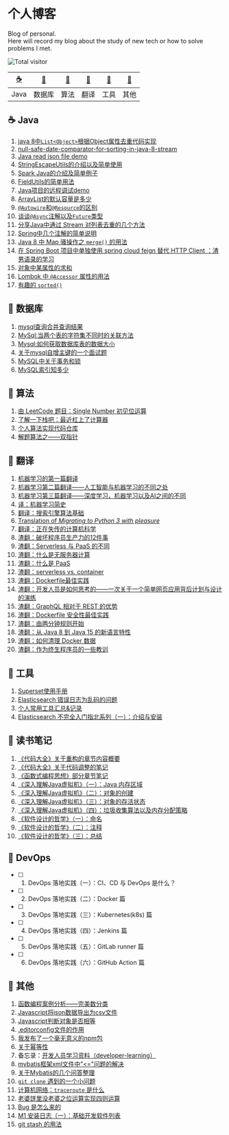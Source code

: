 # 个人博客
Blog of personal.           
Here will record my blog about the study of new tech or how to solve problems I met.

![Total visitor](https://visitor-badge.glitch.me/badge?page_id=lq920320.blogs)

| [:coffee:](#coffee-Java) | [:floppy_disk:](#floppy_disk-数据库) | [:pencil:](#pencil-算法) | [:page_facing_up:](#page_facing_up-翻译) | [:wrench:](#wrench-工具) | [:notebook:](#notebook-其他) |
| :---: | :---: | :---: | :---: | :---: | :---: |
| Java | 数据库 | 算法 | 翻译 | 工具 | 其他 | 


## :coffee: Java
1. [java 8中`List<Object>`根据Object属性去重代码实现](https://github.com/lq920320/blogs/issues/6)
1. [null-safe-date-comparator-for-sorting-in-java-8-stream](https://stackoverflow.com/questions/36361156/null-safe-date-comparator-for-sorting-in-java-8-stream/36361302#36361302) 
1. [Java read json file demo](https://github.com/lq920320/read-json-demo)
1. [StringEscapeUtils的介绍以及简单使用](https://github.com/lq920320/blogs/issues/9)
1. [Spark Java的介绍及简单例子](https://github.com/lq920320/spark-java-framework-demo)
1. [FieldUtils的简单用法](https://github.com/lq920320/blogs/blob/master/articles/introduction-of-FieldUtils.md)
1. [Java项目的远程调试demo](https://github.com/lq920320/remote-debugging-demo)  
1. [ArrayList的默认容量是多少](https://github.com/lq920320/blogs/issues/22)
1. [`@Autowire`和`@Resource`的区别](https://github.com/lq920320/blogs/issues/27)
1. [谈谈`@Async`注解以及`Future`类型 ](https://github.com/lq920320/blogs/issues/28)
1. [分享Java中通过 Stream 对列表去重的几个方法](https://github.com/lq920320/blogs/issues/31)
1. [Spring中几个注解的简单说明](https://github.com/lq920320/blogs/issues/34)
1. [Java 8 中 Map 骚操作之 `merge()` 的用法](https://github.com/lq920320/blogs/issues/36)
1. [在 Spring Boot 项目中单独使用 spring cloud feign 替代 HTTP Client ：渣男语录的学习](https://github.com/lq920320/blogs/blob/master/articles/use-spring-cloud-feign-in-spring-boot.md)
1. [对象中某属性的求和](https://github.com/lq920320/blogs/issues/37)
1. [Lombok 中 `@Accessor` 属性的用法](https://github.com/lq920320/blogs/blob/master/articles/lombok-accessor-use.md)
1. [有趣的 `sorted()`](https://github.com/lq920320/blogs/blob/master/articles/java/fun-sorted-in-java8.md)


## :floppy_disk: 数据库
1. [mysql查询合并查询结果](https://github.com/lq920320/blogs/issues/8)
1. [MySql:当两个表的字符集不同时的关联方法](https://github.com/lq920320/blogs/issues/11) 
1. [Mysql:如何获取数据库表的数据大小](https://github.com/lq920320/blogs/issues/15)
1. [关于mysql自增主键的一个面试题](https://github.com/lq920320/blogs/issues/23)
1. [MySQL中关于事务和锁](https://github.com/lq920320/blogs/issues/25) 
1. [MySQL索引知多少](https://github.com/lq920320/blogs/issues/26)

## :pencil: 算法
1. [由 LeetCode 题目：Single Number 初见位运算](https://github.com/lq920320/blogs/issues/32)
1. [了解一下栈吧：最近杠上了计算器](https://github.com/lq920320/blogs/blob/master/articles/algorithm/leetcode_stack.md)
1. [个人算法实现代码仓库](https://github.com/lq920320/algorithm-java-test)
1. [解题算法之——双指针](https://github.com/lq920320/blogs/blob/master/articles/algorithm/double-pointer.md)

## :page_facing_up: 翻译
1. [机器学习的第一篇翻译](https://github.com/lq920320/blogs/issues/2)
1. [机器学习第二篇翻译——人工智能与机器学习的不同之处](https://github.com/lq920320/blogs/issues/3)
1. [机器学习第三篇翻译——深度学习，机器学习以及AI之间的不同](https://github.com/lq920320/blogs/issues/4)
1. [译：机器学习简史](https://github.com/lq920320/blogs/issues/10)
1. [翻译：搜索引擎算法基础](https://github.com/lq920320/blogs/blob/master/articles/translation/search-engine-algorithm-basics.md)
1. [Translation of *Migrating to Python 3 with pleasure*](https://github.com/lq920320/python3_with_pleasure/blob/master/README_CN.md)
1. [翻译：正在失传的计算机科学](https://github.com/lq920320/blogs/blob/master/articles/translation/computer-science-as-a-lost-art.md)
1. [渣翻：破坏程序员生产力的12件事](https://github.com/lq920320/blogs/blob/master/articles/translation/top-12-things-that-destroy-developer-productivity.md)
1. [渣翻：Serverless 与 PaaS 的不同](https://github.com/lq920320/blogs/blob/master/articles/translation/serverless-vs-paas.md)
1. [渣翻：什么是无服务器计算](https://github.com/lq920320/blogs/blob/master/articles/translation/what-is-serverless.md)
1. [渣翻：什么是 PaaS](https://github.com/lq920320/blogs/blob/master/articles/translation/what-is-paas.md)
1. [渣翻：serverless vs. container](https://github.com/lq920320/blogs/blob/master/articles/translation/serverless-vs-container.md)
1. [渣翻：Dockerfile最佳实践](https://github.com/lq920320/blogs/blob/master/articles/translation/Dockerfile-best-practice.md)
1. [渣翻：开发人员是如何思考的——一次关于一个简单网页应用背后计划与设计的演练](https://github.com/lq920320/blogs/blob/master/articles/translation/a-walk-through-the-developer-thought-process.md)
1. [渣翻：GraphQL 相对于 REST 的优势](https://github.com/lq920320/blogs/blob/master/articles/translation/graphql-vs-rest-whats-the-advantage.md)
1. [渣翻：Dockerfile 安全性最佳实践](https://github.com/lq920320/blogs/blob/master/articles/translation/dockerfile-security-best-practice.md)
1. [渣翻：由两分钟规则开始 ](https://github.com/lq920320/blogs/blob/master/articles/translation/2-minute-rule.md)
1. [渣翻：从 Java 8 到 Java 15 的新语言特性](https://github.com/lq920320/blogs/blob/master/articles/translation/new-language-features-since-java-8-to-15.md)
1. [渣翻：如何清理 Docker 数据](https://github.com/lq920320/blogs/blob/master/articles/translation/clean-up-docker.md)
1. [渣翻：作为终生程序员的一些教训](https://github.com/lq920320/blogs/blob/master/articles/translation/lessons-of-being-programmer.md)

## :wrench: 工具
1. [Superset使用手册](https://github.com/lq920320/blogs/issues/5)
1. [Elasticsearch 错误日志为乱码的问题](https://github.com/lq920320/blogs/issues/7)
1. [个人常用工具汇总&记录](https://github.com/lq920320/blogs/blob/master/articles/personal-tools.md)
1. [Elasticsearch 不完全入门指北系列（一）：介绍与安装]()

## :notebook: 读书笔记

1. [《代码大全》关于重构的章节内容概要](https://github.com/lq920320/blogs/issues/1)
1. [《代码大全》关于代码调整的笔记](https://github.com/lq920320/blogs/blob/master/articles/%E4%BB%A3%E7%A0%81%E8%B0%83%E6%95%B4.md)
1. [《函数式编程思想》部分章节笔记](https://github.com/lq920320/blogs/blob/master/articles/Functional-Thinking.md)
1. [《深入理解Java虚拟机》（一）：Java 内存区域](https://github.com/lq920320/blogs/blob/master/articles/notes/%E6%B7%B1%E5%85%A5%E7%90%86%E8%A7%A3JVM-01.md)
1. [《深入理解Java虚拟机》（二）：对象的创建](https://github.com/lq920320/blogs/blob/master/articles/notes/%E6%B7%B1%E5%85%A5%E7%90%86%E8%A7%A3JVM-02.md)
1. [《深入理解Java虚拟机》（三）：对象的存活状态](https://github.com/lq920320/blogs/blob/master/articles/notes/%E6%B7%B1%E5%85%A5%E7%90%86%E8%A7%A3JVM-03.md)
1. [《深入理解Java虚拟机》（四）：垃圾收集算法以及内存分配策略](https://github.com/lq920320/blogs/blob/master/articles/notes/%E6%B7%B1%E5%85%A5%E7%90%86%E8%A7%A3JVM-04.md)
1. [《软件设计的哲学》（一）：命名](https://github.com/lq920320/blogs/blob/master/articles/notes/%E8%BD%AF%E4%BB%B6%E8%AE%BE%E8%AE%A1%E7%9A%84%E5%93%B2%E5%AD%A6-01%EF%BC%9A%E5%91%BD%E5%90%8D.md)
1. [《软件设计的哲学》（二）：注释](https://github.com/lq920320/blogs/blob/master/articles/notes/%E8%BD%AF%E4%BB%B6%E8%AE%BE%E8%AE%A1%E7%9A%84%E5%93%B2%E5%AD%A6-02%EF%BC%9A%E6%B3%A8%E9%87%8A.md)
1. [《软件设计的哲学》（三）：总结](https://github.com/lq920320/blogs/blob/master/articles/notes/%E8%BD%AF%E4%BB%B6%E8%AE%BE%E8%AE%A1%E7%9A%84%E5%93%B2%E5%AD%A6-03%EF%BC%9A%E6%80%BB%E7%BB%93.md)

## :wrench: DevOps

- [ ] 1. DevOps 落地实践（一）：CI、CD 与 DevOps 是什么？
- [ ] 2. DevOps 落地实践（二）：Docker 篇
- [ ] 3. DevOps 落地实践（三）：Kubernetes(k8s) 篇
- [ ] 4. DevOps 落地实践（四）：Jenkins 篇
- [ ] 5. DevOps 落地实践（五）：GitLab runner 篇
- [ ] 6. DevOps 落地实践（六）：GitHub Action 篇

## :notebook: 其他

1. [函数编程案例分析——完美数分类](https://github.com/lq920320/blogs/blob/master/articles/perfectNumber.md)
1. [Javascript将json数据导出为csv文件](https://github.com/lq920320/blogs/issues/17)
1. [Javascript判断对象是否相等](https://github.com/lq920320/blogs/issues/19)
1. [.editorconfig文件的作用](https://github.com/lq920320/blogs/issues/20)
1. [我发布了一个毫无意义的npm包](https://github.com/lq920320/blogs/issues/21) 
1. [关于幂等性](https://github.com/lq920320/blogs/issues/24) 
1. 备忘录：[开发人员学习资料（developer-learning）](https://github.com/developer-learning)
1. [mybatis框架xml文件中"<="问题的解决](https://github.com/lq920320/blogs/issues/29)
1. [关于Mybatis的几个问答整理](https://github.com/lq920320/blogs/issues/30)
1. [`git clone` 遇到的一个小问题](https://github.com/lq920320/blogs/blob/master/articles/other/fix-git-clone.md)
1. [计算机网络：`traceroute` 是什么](https://github.com/lq920320/blogs/blob/master/articles/what-is-traceroute.md)
1. [老婆饼里没老婆之位运算实现四则运算](https://github.com/lq920320/blogs/blob/master/articles/bit-operation-calculator.md)
1. [Bug 是怎么来的](https://github.com/lq920320/blogs/blob/master/articles/jokes/Bug%20%E6%98%AF%E6%80%8E%E4%B9%88%E6%9D%A5%E7%9A%84.md)
1. [M1 安装日志（一）：基础开发软件列表](https://github.com/lq920320/blogs/blob/master/articles/other/m1-softwares-for-development-1.md)
1. [git stash 的用法](https://github.com/lq920320/blogs/blob/master/articles/other/git-stash.md)


